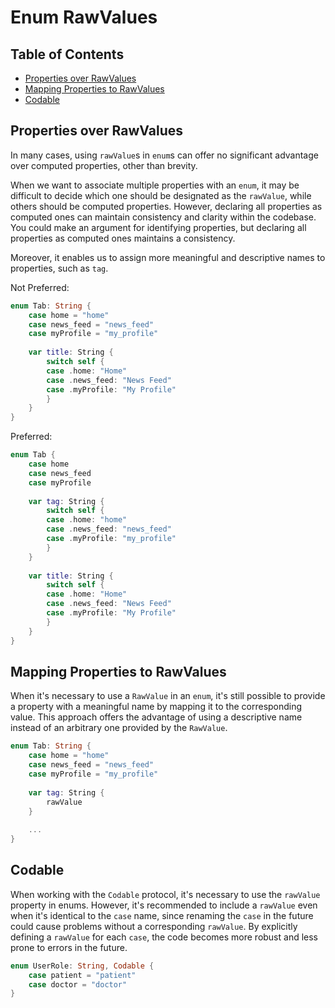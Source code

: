 # Enum RawValues

## Table of Contents

- [Properties over RawValues](#properties-over-rawvalues)
- [Mapping Properties to RawValues](#mapping-properties-to-rawvalues)
- [Codable](#codable)

## Properties over RawValues

In many cases, using `rawValue`s in `enum`s can offer no significant advantage over computed properties, other than brevity.

When we want to associate multiple properties with an `enum`, it may be difficult to decide which one should be designated as the `rawValue`, while others should be computed properties. However, declaring all properties as computed ones can maintain consistency and clarity within the codebase. You could make an argument for identifying properties, but declaring all properties as computed ones maintains a consistency.

Moreover, it enables us to assign more meaningful and descriptive names to properties, such as `tag`.

Not Preferred:

```swift
enum Tab: String {
    case home = "home"
    case news_feed = "news_feed"
    case myProfile = "my_profile"
    
    var title: String {
        switch self {
        case .home: "Home"
        case .news_feed: "News Feed"
        case .myProfile: "My Profile"
        }
    }
}
```

Preferred:

```swift
enum Tab {
    case home
    case news_feed
    case myProfile
    
    var tag: String {
        switch self {
        case .home: "home"
        case .news_feed: "news_feed"
        case .myProfile: "my_profile"
        }
    }
    
    var title: String {
        switch self {
        case .home: "Home"
        case .news_feed: "News Feed"
        case .myProfile: "My Profile"
        }
    }
}
```

## Mapping Properties to RawValues

When it's necessary to use a `RawValue` in an `enum`, it's still possible to provide a property with a meaningful name by mapping it to the corresponding value. This approach offers the advantage of using a descriptive name instead of an arbitrary one provided by the `RawValue`.

```swift
enum Tab: String {
    case home = "home"
    case news_feed = "news_feed"
    case myProfile = "my_profile"
    
    var tag: String {
        rawValue
    }
    
    ...
}
```

## Codable

When working with the `Codable` protocol, it's necessary to use the `rawValue` property in enums. However, it's recommended to include a `rawValue` even when it's identical to the `case` name, since renaming the `case` in the future could cause problems without a corresponding `rawValue`. By explicitly defining a `rawValue` for each `case`, the code becomes more robust and less prone to errors in the future.

```swift
enum UserRole: String, Codable {
    case patient = "patient"
    case doctor = "doctor"
}
```
